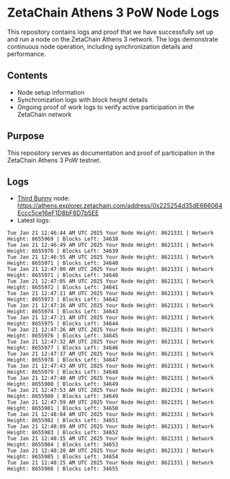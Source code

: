 # ZetaChain Athens 3 PoW Node Logs
This repository contains logs and proof that we have successfully set up and run a node on the ZetaChain Athens 3 network. The logs demonstrate continuous node operation, including synchronization details and performance.

## Contents
- Node setup information
- Synchronization logs with block height details
- Ongoing proof of work logs to verify active participation in the ZetaChain network

## Purpose
This repository serves as documentation and proof of participation in the ZetaChain Athens 3 PoW testnet.

## Logs

- [Third Bunny](https://thirdbunny.xyz/) node: https://athens.explorer.zetachain.com/address/0x225254d35dE666064Eccc5ce16eF1D8bF8D7b5EE
- Latest logs:
```
Tue Jan 21 12:46:44 AM UTC 2025 Your Node Height: 8621331 | Network Height: 8655969 | Blocks Left: 34638
Tue Jan 21 12:46:49 AM UTC 2025 Your Node Height: 8621331 | Network Height: 8655970 | Blocks Left: 34639
Tue Jan 21 12:46:55 AM UTC 2025 Your Node Height: 8621331 | Network Height: 8655971 | Blocks Left: 34640
Tue Jan 21 12:47:00 AM UTC 2025 Your Node Height: 8621331 | Network Height: 8655971 | Blocks Left: 34640
Tue Jan 21 12:47:05 AM UTC 2025 Your Node Height: 8621331 | Network Height: 8655972 | Blocks Left: 34641
Tue Jan 21 12:47:11 AM UTC 2025 Your Node Height: 8621331 | Network Height: 8655973 | Blocks Left: 34642
Tue Jan 21 12:47:16 AM UTC 2025 Your Node Height: 8621331 | Network Height: 8655974 | Blocks Left: 34643
Tue Jan 21 12:47:21 AM UTC 2025 Your Node Height: 8621331 | Network Height: 8655975 | Blocks Left: 34644
Tue Jan 21 12:47:26 AM UTC 2025 Your Node Height: 8621331 | Network Height: 8655976 | Blocks Left: 34645
Tue Jan 21 12:47:32 AM UTC 2025 Your Node Height: 8621331 | Network Height: 8655977 | Blocks Left: 34646
Tue Jan 21 12:47:37 AM UTC 2025 Your Node Height: 8621331 | Network Height: 8655978 | Blocks Left: 34647
Tue Jan 21 12:47:43 AM UTC 2025 Your Node Height: 8621331 | Network Height: 8655979 | Blocks Left: 34648
Tue Jan 21 12:47:48 AM UTC 2025 Your Node Height: 8621331 | Network Height: 8655980 | Blocks Left: 34649
Tue Jan 21 12:47:53 AM UTC 2025 Your Node Height: 8621331 | Network Height: 8655980 | Blocks Left: 34649
Tue Jan 21 12:47:59 AM UTC 2025 Your Node Height: 8621331 | Network Height: 8655981 | Blocks Left: 34650
Tue Jan 21 12:48:04 AM UTC 2025 Your Node Height: 8621331 | Network Height: 8655982 | Blocks Left: 34651
Tue Jan 21 12:48:09 AM UTC 2025 Your Node Height: 8621331 | Network Height: 8655983 | Blocks Left: 34652
Tue Jan 21 12:48:15 AM UTC 2025 Your Node Height: 8621331 | Network Height: 8655984 | Blocks Left: 34653
Tue Jan 21 12:48:20 AM UTC 2025 Your Node Height: 8621331 | Network Height: 8655985 | Blocks Left: 34654
Tue Jan 21 12:48:25 AM UTC 2025 Your Node Height: 8621331 | Network Height: 8655986 | Blocks Left: 34655
```
